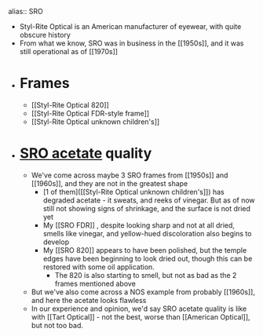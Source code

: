 alias:: SRO

- Styl-Rite Optical is an American manufacturer of eyewear, with quite obscure history
- From what we know, SRO was in business in the [[1950s]], and it was still operational as of [[1970s]]
- # Frames
	- [[Styl-Rite Optical 820]]
	- [[Styl-Rite Optical FDR-style frame]]
	- [[Styl-Rite Optical unknown children's]]
- # [SRO acetate]([[Acetate]]) quality
	- We've come across maybe 3 SRO frames from [[1950s]] and [[1960s]], and they are not in the greatest shape
		- [1 of them]([[Styl-Rite Optical unknown children's]]) has degraded acetate - it sweats, and reeks of vinegar. But as of now still not showing signs of shrinkage, and the surface is not dried yet
		- My [[SRO FDR]] , despite looking sharp and not at all dried, smells like vinegar, and yellow-hued discoloration also begins to develop
		- My [[SRO 820]] appears to have been polished, but the temple edges have been beginning to look dried out, though this can be restored with some oil application.
			- The 820 is also starting to smell, but not as bad as the 2 frames mentioned above
	- But we've also come across a NOS example from probably [[1960s]], and here the acetate looks flawless
	- In our experience and opinion, we'd say SRO acetate quality is like with [[Tart Optical]] - not the best, worse than [[American Optical]], but not too bad.